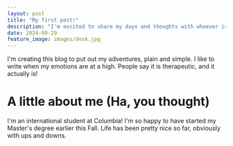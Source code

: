 ```yaml
---
layout: post
title: "My first post!"
description: "I'm excited to share my days and thoughts with whoever is willing to read."
date: 2024-09-29
feature_image: images/desk.jpg
---
```


I'm creating this blog to put out my adventures, plain and simple. I like to write when my emotions are at a high. People say it is therapeutic, and it actually is!

# A little about me (Ha, you thought)
I'm an international student at Columbia! I'm so happy to have started my Master's degree earlier this Fall. Life has been pretty nice so far, obviously with ups and downs.
